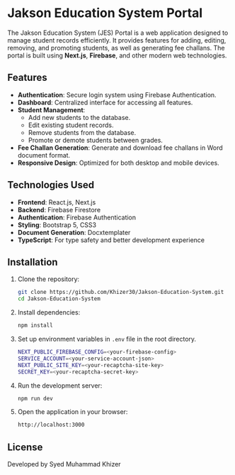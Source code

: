 # Jakson Education System Portal

The Jakson Education System (JES) Portal is a web application designed to manage student records efficiently. It provides features for adding, editing, removing, and promoting students, as well as
generating fee challans. The portal is built using **Next.js**, **Firebase**, and other modern web technologies.

## Features

- **Authentication**: Secure login system using Firebase Authentication.
- **Dashboard**: Centralized interface for accessing all features.
- **Student Management**:
    - Add new students to the database.
    - Edit existing student records.
    - Remove students from the database.
    - Promote or demote students between grades.
- **Fee Challan Generation**: Generate and download fee challans in Word document format.
- **Responsive Design**: Optimized for both desktop and mobile devices.

## Technologies Used

- **Frontend**: React.js, Next.js
- **Backend**: Firebase Firestore
- **Authentication**: Firebase Authentication
- **Styling**: Bootstrap 5, CSS3
- **Document Generation**: Docxtemplater
- **TypeScript**: For type safety and better development experience

## Installation

1. Clone the repository:

    ```bash
    git clone https://github.com/Khizer30/Jakson-Education-System.git
    cd Jakson-Education-System
    ```

2. Install dependencies:

    ```bash
    npm install
    ```

3. Set up environment variables in `.env` file in the root directory.

    ```bash
    NEXT_PUBLIC_FIREBASE_CONFIG=<your-firebase-config>
    SERVICE_ACCOUNT=<your-service-account-json>
    NEXT_PUBLIC_SITE_KEY=<your-recaptcha-site-key>
    SECRET_KEY=<your-recaptcha-secret-key>
    ```

4. Run the development server:

    ```bash
    npm run dev
    ```

5. Open the application in your browser:

    ```bash
    http://localhost:3000
    ```

## License

Developed by Syed Muhammad Khizer
